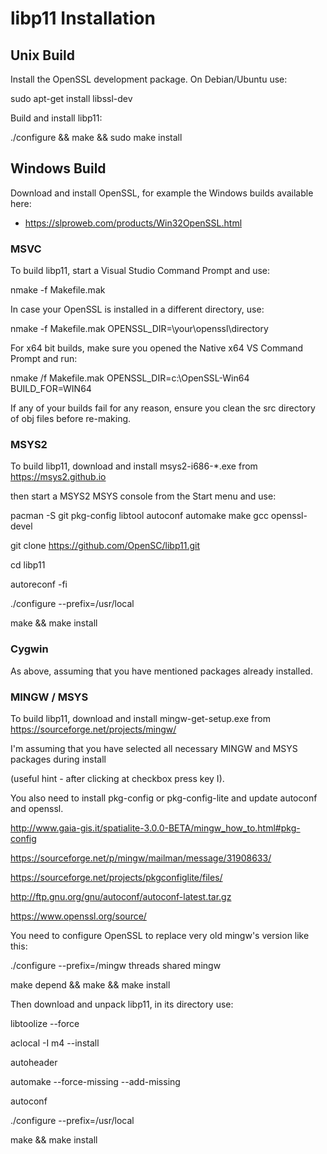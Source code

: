 # libp11 Installation

## Unix Build

Install the OpenSSL development package.  On Debian/Ubuntu use:

  sudo apt-get install libssl-dev

Build and install libp11:

  ./configure && make && sudo make install

## Windows Build

Download and install OpenSSL, for example the Windows builds available here:

* https://slproweb.com/products/Win32OpenSSL.html


### MSVC

To build libp11, start a Visual Studio Command Prompt and use:

  nmake -f Makefile.mak

In case your OpenSSL is installed in a different directory, use:

  nmake -f Makefile.mak OPENSSL_DIR=\your\openssl\directory
  
For x64 bit builds, make sure you opened the Native x64 VS Command Prompt and run:

  nmake /f Makefile.mak OPENSSL_DIR=c:\OpenSSL-Win64 BUILD_FOR=WIN64

If any of your builds fail for any reason, ensure you clean the src directory of obj files before re-making.

### MSYS2

To build libp11, download and install msys2-i686-*.exe from https://msys2.github.io

then start a MSYS2 MSYS console from the Start menu and use:

  pacman -S git pkg-config libtool autoconf automake make gcc openssl-devel

  git clone https://github.com/OpenSC/libp11.git

  cd libp11

  autoreconf -fi

  ./configure --prefix=/usr/local

  make && make install

### Cygwin

As above, assuming that you have mentioned packages already installed.

### MINGW / MSYS

To build libp11, download and install mingw-get-setup.exe from https://sourceforge.net/projects/mingw/

I'm assuming that you have selected all necessary MINGW and MSYS packages during install 

(useful hint - after clicking at checkbox press key I).

You also need to install pkg-config or pkg-config-lite and update autoconf and openssl.

http://www.gaia-gis.it/spatialite-3.0.0-BETA/mingw_how_to.html#pkg-config

https://sourceforge.net/p/mingw/mailman/message/31908633/

https://sourceforge.net/projects/pkgconfiglite/files/

http://ftp.gnu.org/gnu/autoconf/autoconf-latest.tar.gz

https://www.openssl.org/source/

You need to configure OpenSSL to replace very old mingw's version like this:

  ./configure --prefix=/mingw threads shared mingw

  make depend && make && make install

Then download and unpack libp11, in its directory use:

  libtoolize --force

  aclocal -I m4 --install

  autoheader

  automake --force-missing --add-missing

  autoconf

  ./configure --prefix=/usr/local

  make && make install

